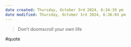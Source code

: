 ```yaml
---
date created: Thursday, October 3rd 2024, 6:34:39 pm
date modified: Thursday, October 3rd 2024, 6:36:03 pm
---
```

> Don’t doomscroll your own life

#quote